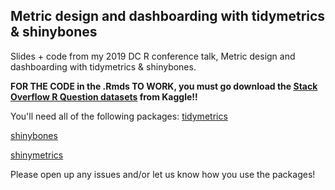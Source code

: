 ## Metric design and dashboarding with tidymetrics & shinybones

Slides + code from my 2019 DC R conference talk, Metric design and dashboarding with tidymetrics & shinybones.

**FOR THE CODE in the .Rmds TO WORK, you must go download the [Stack Overflow R Question datasets](https://www.kaggle.com/stackoverflow/rquestions) from Kaggle!!**

You'll need all of the following packages:
[tidymetrics](https://github.com/ramnathv/tidymetrics) 

[shinybones](https://github.com/ramnathv/shinybones)

[shinymetrics](https://github.com/ramnathv/shinymetrics)

Please open up any issues and/or let us know how you use the packages!
